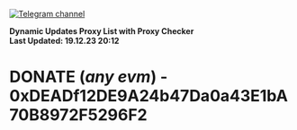 [![Telegram channel](https://img.shields.io/endpoint?url=https://runkit.io/damiankrawczyk/telegram-badge/branches/master?url=https://t.me/n4z4v0d)](https://t.me/n4z4v0d) 

**Dynamic Updates Proxy List with Proxy Checker**  
**Last Updated: 19.12.23 20:12**

# DONATE (_any evm_) - 0xDEADf12DE9A24b47Da0a43E1bA70B8972F5296F2
